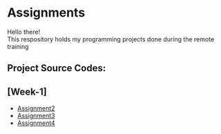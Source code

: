 # Assignments
Hello there!\
This respository holds my programming projects done during the remote training

## Project Source Codes:
  ## [Week-1]
  * [Assignment2](file:///Users/eydie/Desktop/Week-1/assignment2.html)
  * [Assignment3](https://github.com/eydiec/remote-assignments/blob/main/Week-1/assignment-3.py)
  * [Assignment4](https://github.com/eydiec/remote-assignments/blob/main/Week-1/assignment-4.py)
